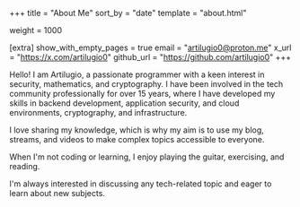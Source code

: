 +++
title = "About Me"
sort_by = "date"
template = "about.html"

weight = 1000

[extra]
show_with_empty_pages = true
email = "artilugio0@proton.me"
x_url = "https://x.com/artilugio0"
github_url = "https://github.com/artilugio0"
+++

Hello! I am Artilugio, a passionate programmer with a keen interest in security, mathematics, and cryptography. I have been involved in the tech community professionally for over 15 years, where I have developed my skills in backend development, application security, and cloud environments, cryptography, and infrastructure.

I love sharing my knowledge, which is why my aim is to use my blog, streams, and videos to make complex topics accessible to everyone.

When I'm not coding or learning, I enjoy playing the guitar, exercising, and reading.

I'm always interested in discussing any tech-related topic and eager to learn about new subjects.
